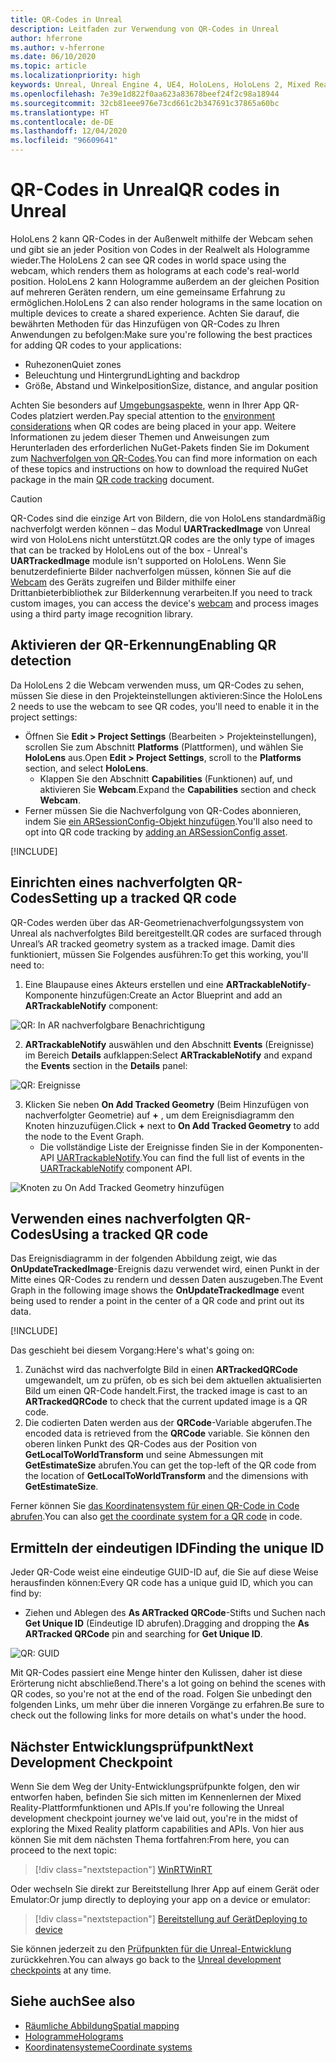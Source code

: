 ```yaml
---
title: QR-Codes in Unreal
description: Leitfaden zur Verwendung von QR-Codes in Unreal
author: hferrone
ms.author: v-hferrone
ms.date: 06/10/2020
ms.topic: article
ms.localizationpriority: high
keywords: Unreal, Unreal Engine 4, UE4, HoloLens, HoloLens 2, Mixed Reality, Entwicklung, Features, Dokumentation, Leitfäden, Hologramme, QR-Codes, Mixed Reality-Headset Windows Mixed Reality-Headset, Virtual Reality-Headset
ms.openlocfilehash: 7e39e1d822f0aa623a83678beef24f2c98a18944
ms.sourcegitcommit: 32cb81eee976e73cd661c2b347691c37865a60bc
ms.translationtype: HT
ms.contentlocale: de-DE
ms.lasthandoff: 12/04/2020
ms.locfileid: "96609641"
---
```

# <a name="qr-codes-in-unreal"></a><span data-ttu-id="e4d17-104">QR-Codes in Unreal</span><span class="sxs-lookup"><span data-stu-id="e4d17-104">QR codes in Unreal</span></span>

<span data-ttu-id="e4d17-105">HoloLens 2 kann QR-Codes in der Außenwelt mithilfe der Webcam sehen und gibt sie an jeder Position von Codes in der Realwelt als Hologramme wieder.</span><span class="sxs-lookup"><span data-stu-id="e4d17-105">The HoloLens 2 can see QR codes in world space using the webcam, which renders them as holograms at each code's real-world position.</span></span> <span data-ttu-id="e4d17-106">HoloLens 2 kann Hologramme außerdem an der gleichen Position auf mehreren Geräten rendern, um eine gemeinsame Erfahrung zu ermöglichen.</span><span class="sxs-lookup"><span data-stu-id="e4d17-106">HoloLens 2 can also render holograms in the same location on multiple devices to create a shared experience.</span></span> <span data-ttu-id="e4d17-107">Achten Sie darauf, die bewährten Methoden für das Hinzufügen von QR-Codes zu Ihren Anwendungen zu befolgen:</span><span class="sxs-lookup"><span data-stu-id="e4d17-107">Make sure you're following the best practices for adding QR codes to your applications:</span></span>

- <span data-ttu-id="e4d17-108">Ruhezonen</span><span class="sxs-lookup"><span data-stu-id="e4d17-108">Quiet zones</span></span>
- <span data-ttu-id="e4d17-109">Beleuchtung und Hintergrund</span><span class="sxs-lookup"><span data-stu-id="e4d17-109">Lighting and backdrop</span></span>
- <span data-ttu-id="e4d17-110">Größe, Abstand und Winkelposition</span><span class="sxs-lookup"><span data-stu-id="e4d17-110">Size, distance, and angular position</span></span>

<span data-ttu-id="e4d17-111">Achten Sie besonders auf [Umgebungsaspekte](../../environment-considerations-for-hololens.md), wenn in Ihrer App QR-Codes platziert werden.</span><span class="sxs-lookup"><span data-stu-id="e4d17-111">Pay special attention to the [environment considerations](../../environment-considerations-for-hololens.md) when QR codes are being placed in your app.</span></span> <span data-ttu-id="e4d17-112">Weitere Informationen zu jedem dieser Themen und Anweisungen zum Herunterladen des erforderlichen NuGet-Pakets finden Sie im Dokument zum [Nachverfolgen von QR-Codes](../platform-capabilities-and-apis/qr-code-tracking.md).</span><span class="sxs-lookup"><span data-stu-id="e4d17-112">You can find more information on each of these topics and instructions on how to download the required NuGet package in the main [QR code tracking](../platform-capabilities-and-apis/qr-code-tracking.md) document.</span></span>

> [!CAUTION]
> <span data-ttu-id="e4d17-113">QR-Codes sind die einzige Art von Bildern, die von HoloLens standardmäßig nachverfolgt werden können – das Modul **UARTrackedImage** von Unreal wird von HoloLens nicht unterstützt.</span><span class="sxs-lookup"><span data-stu-id="e4d17-113">QR codes are the only type of images that can be tracked by HoloLens out of the box - Unreal's **UARTrackedImage** module isn't supported on HoloLens.</span></span> <span data-ttu-id="e4d17-114">Wenn Sie benutzerdefinierte Bilder nachverfolgen müssen, können Sie auf die [Webcam](unreal-hololens-camera.md) des Geräts zugreifen und Bilder mithilfe einer Drittanbieterbibliothek zur Bilderkennung verarbeiten.</span><span class="sxs-lookup"><span data-stu-id="e4d17-114">If you need to track custom images, you can access the device's [webcam](unreal-hololens-camera.md) and process images using a third party image recognition library.</span></span> 

## <a name="enabling-qr-detection"></a><span data-ttu-id="e4d17-115">Aktivieren der QR-Erkennung</span><span class="sxs-lookup"><span data-stu-id="e4d17-115">Enabling QR detection</span></span>
<span data-ttu-id="e4d17-116">Da HoloLens 2 die Webcam verwenden muss, um QR-Codes zu sehen, müssen Sie diese in den Projekteinstellungen aktivieren:</span><span class="sxs-lookup"><span data-stu-id="e4d17-116">Since the HoloLens 2 needs to use the webcam to see QR codes, you'll need to enable it in the project settings:</span></span>
- <span data-ttu-id="e4d17-117">Öffnen Sie **Edit > Project Settings** (Bearbeiten > Projekteinstellungen), scrollen Sie zum Abschnitt **Platforms** (Plattformen), und wählen Sie **HoloLens** aus.</span><span class="sxs-lookup"><span data-stu-id="e4d17-117">Open **Edit > Project Settings**, scroll to the **Platforms** section, and select **HoloLens**.</span></span>
    + <span data-ttu-id="e4d17-118">Klappen Sie den Abschnitt **Capabilities** (Funktionen) auf, und aktivieren Sie **Webcam**.</span><span class="sxs-lookup"><span data-stu-id="e4d17-118">Expand the **Capabilities** section and check **Webcam**.</span></span>  
- <span data-ttu-id="e4d17-119">Ferner müssen Sie die Nachverfolgung von QR-Codes abonnieren, indem Sie [ein ARSessionConfig-Objekt hinzufügen](https://docs.microsoft.com/windows/mixed-reality/unreal-uxt-ch3#adding-the-session-asset).</span><span class="sxs-lookup"><span data-stu-id="e4d17-119">You'll also need to opt into QR code tracking by [adding an ARSessionConfig asset](https://docs.microsoft.com/windows/mixed-reality/unreal-uxt-ch3#adding-the-session-asset).</span></span>

[!INCLUDE[](includes/tabs-qr-codes-1.md)]

## <a name="setting-up-a-tracked-qr-code"></a><span data-ttu-id="e4d17-120">Einrichten eines nachverfolgten QR-Codes</span><span class="sxs-lookup"><span data-stu-id="e4d17-120">Setting up a tracked QR code</span></span>

<span data-ttu-id="e4d17-121">QR-Codes werden über das AR-Geometrienachverfolgungssystem von Unreal als nachverfolgtes Bild bereitgestellt.</span><span class="sxs-lookup"><span data-stu-id="e4d17-121">QR codes are surfaced through Unreal’s AR tracked geometry system as a tracked image.</span></span> <span data-ttu-id="e4d17-122">Damit dies funktioniert, müssen Sie Folgendes ausführen:</span><span class="sxs-lookup"><span data-stu-id="e4d17-122">To get this working, you'll need to:</span></span>
1. <span data-ttu-id="e4d17-123">Eine Blaupause eines Akteurs erstellen und eine **ARTrackableNotify**-Komponente hinzufügen:</span><span class="sxs-lookup"><span data-stu-id="e4d17-123">Create an Actor Blueprint and add an **ARTrackableNotify** component:</span></span>

![QR: In AR nachverfolgbare Benachrichtigung](images/unreal-spatialmapping-artrackablenotify.PNG)

2. <span data-ttu-id="e4d17-125">**ARTrackableNotify** auswählen und den Abschnitt **Events** (Ereignisse) im Bereich **Details** aufklappen:</span><span class="sxs-lookup"><span data-stu-id="e4d17-125">Select **ARTrackableNotify** and expand the **Events** section in the **Details** panel:</span></span>

![QR: Ereignisse](images/unreal-spatialmapping-events.PNG)

3. <span data-ttu-id="e4d17-127">Klicken Sie neben **On Add Tracked Geometry** (Beim Hinzufügen von nachverfolgter Geometrie) auf **+** , um dem Ereignisdiagramm den Knoten hinzuzufügen.</span><span class="sxs-lookup"><span data-stu-id="e4d17-127">Click **+** next to **On Add Tracked Geometry** to add the node to the Event Graph.</span></span>
    - <span data-ttu-id="e4d17-128">Die vollständige Liste der Ereignisse finden Sie in der Komponenten-API [UARTrackableNotify](https://docs.unrealengine.com/API/Runtime/AugmentedReality/UARTrackableNotifyComponent/index.html).</span><span class="sxs-lookup"><span data-stu-id="e4d17-128">You can find the full list of events in the [UARTrackableNotify](https://docs.unrealengine.com/API/Runtime/AugmentedReality/UARTrackableNotifyComponent/index.html) component API.</span></span>

![Knoten zu On Add Tracked Geometry hinzufügen](images/unreal-qr-codes-tracked-geometry.png)

## <a name="using-a-tracked-qr-code"></a><span data-ttu-id="e4d17-130">Verwenden eines nachverfolgten QR-Codes</span><span class="sxs-lookup"><span data-stu-id="e4d17-130">Using a tracked QR code</span></span>
<span data-ttu-id="e4d17-131">Das Ereignisdiagramm in der folgenden Abbildung zeigt, wie das **OnUpdateTrackedImage**-Ereignis dazu verwendet wird, einen Punkt in der Mitte eines QR-Codes zu rendern und dessen Daten auszugeben.</span><span class="sxs-lookup"><span data-stu-id="e4d17-131">The Event Graph in the following image shows the **OnUpdateTrackedImage** event being used to render a point in the center of a QR code and print out its data.</span></span>

[!INCLUDE[](includes/tabs-qr-codes-2.md)]

<span data-ttu-id="e4d17-132">Das geschieht bei diesem Vorgang:</span><span class="sxs-lookup"><span data-stu-id="e4d17-132">Here's what's going on:</span></span>
1. <span data-ttu-id="e4d17-133">Zunächst wird das nachverfolgte Bild in einen **ARTrackedQRCode** umgewandelt, um zu prüfen, ob es sich bei dem aktuellen aktualisierten Bild um einen QR-Code handelt.</span><span class="sxs-lookup"><span data-stu-id="e4d17-133">First, the tracked image is cast to an **ARTrackedQRCode** to check that the current updated image is a QR code.</span></span>  
2. <span data-ttu-id="e4d17-134">Die codierten Daten werden aus der **QRCode**-Variable abgerufen.</span><span class="sxs-lookup"><span data-stu-id="e4d17-134">The encoded data is retrieved from the **QRCode** variable.</span></span> <span data-ttu-id="e4d17-135">Sie können den oberen linken Punkt des QR-Codes aus der Position von **GetLocalToWorldTransform** und seine Abmessungen mit **GetEstimateSize** abrufen.</span><span class="sxs-lookup"><span data-stu-id="e4d17-135">You can get the top-left of the QR code from the location of **GetLocalToWorldTransform** and the dimensions with **GetEstimateSize**.</span></span>

<span data-ttu-id="e4d17-136">Ferner können Sie [das Koordinatensystem für einen QR-Code in Code abrufen](https://docs.microsoft.com/windows/mixed-reality/qr-code-tracking#getting-the-coordinate-system-for-a-qr-code).</span><span class="sxs-lookup"><span data-stu-id="e4d17-136">You can also [get the coordinate system for a QR code](https://docs.microsoft.com/windows/mixed-reality/qr-code-tracking#getting-the-coordinate-system-for-a-qr-code) in code.</span></span>

## <a name="finding-the-unique-id"></a><span data-ttu-id="e4d17-137">Ermitteln der eindeutigen ID</span><span class="sxs-lookup"><span data-stu-id="e4d17-137">Finding the unique ID</span></span>
<span data-ttu-id="e4d17-138">Jeder QR-Code weist eine eindeutige GUID-ID auf, die Sie auf diese Weise herausfinden können:</span><span class="sxs-lookup"><span data-stu-id="e4d17-138">Every QR code has a unique guid ID, which you can find by:</span></span>
- <span data-ttu-id="e4d17-139">Ziehen und Ablegen des **As ARTracked QRCode**-Stifts und Suchen nach **Get Unique ID** (Eindeutige ID abrufen).</span><span class="sxs-lookup"><span data-stu-id="e4d17-139">Dragging and dropping the **As ARTracked QRCode**  pin and searching for **Get Unique ID**.</span></span>

![QR: GUID](images/unreal-qr-guid.PNG)

<span data-ttu-id="e4d17-141">Mit QR-Codes passiert eine Menge hinter den Kulissen, daher ist diese Erörterung nicht abschließend.</span><span class="sxs-lookup"><span data-stu-id="e4d17-141">There's a lot going on behind the scenes with QR codes, so you're not at the end of the road.</span></span> <span data-ttu-id="e4d17-142">Folgen Sie unbedingt den folgenden Links, um mehr über die inneren Vorgänge zu erfahren.</span><span class="sxs-lookup"><span data-stu-id="e4d17-142">Be sure to check out the following links for more details on what's under the hood.</span></span>

## <a name="next-development-checkpoint"></a><span data-ttu-id="e4d17-143">Nächster Entwicklungsprüfpunkt</span><span class="sxs-lookup"><span data-stu-id="e4d17-143">Next Development Checkpoint</span></span>

<span data-ttu-id="e4d17-144">Wenn Sie dem Weg der Unity-Entwicklungsprüfpunkte folgen, den wir entworfen haben, befinden Sie sich mitten im Kennenlernen der Mixed Reality-Plattformfunktionen und APIs.</span><span class="sxs-lookup"><span data-stu-id="e4d17-144">If you're following the Unreal development checkpoint journey we've laid out, you're in the midst of exploring the Mixed Reality platform capabilities and APIs.</span></span> <span data-ttu-id="e4d17-145">Von hier aus können Sie mit dem nächsten Thema fortfahren:</span><span class="sxs-lookup"><span data-stu-id="e4d17-145">From here, you can proceed to the next topic:</span></span>

> [!div class="nextstepaction"]
> [<span data-ttu-id="e4d17-146">WinRT</span><span class="sxs-lookup"><span data-stu-id="e4d17-146">WinRT</span></span>](unreal-winRT.md)

<span data-ttu-id="e4d17-147">Oder wechseln Sie direkt zur Bereitstellung Ihrer App auf einem Gerät oder Emulator:</span><span class="sxs-lookup"><span data-stu-id="e4d17-147">Or jump directly to deploying your app on a device or emulator:</span></span>

> [!div class="nextstepaction"]
> [<span data-ttu-id="e4d17-148">Bereitstellung auf Gerät</span><span class="sxs-lookup"><span data-stu-id="e4d17-148">Deploying to device</span></span>](unreal-deploying.md)

<span data-ttu-id="e4d17-149">Sie können jederzeit zu den [Prüfpunkten für die Unreal-Entwicklung](unreal-development-overview.md#3-platform-capabilities-and-apis) zurückkehren.</span><span class="sxs-lookup"><span data-stu-id="e4d17-149">You can always go back to the [Unreal development checkpoints](unreal-development-overview.md#3-platform-capabilities-and-apis) at any time.</span></span>

## <a name="see-also"></a><span data-ttu-id="e4d17-150">Siehe auch</span><span class="sxs-lookup"><span data-stu-id="e4d17-150">See also</span></span>
* [<span data-ttu-id="e4d17-151">Räumliche Abbildung</span><span class="sxs-lookup"><span data-stu-id="e4d17-151">Spatial mapping</span></span>](../../design/spatial-mapping.md)
* [<span data-ttu-id="e4d17-152">Hologramme</span><span class="sxs-lookup"><span data-stu-id="e4d17-152">Holograms</span></span>](../../discover/hologram.md)
* [<span data-ttu-id="e4d17-153">Koordinatensysteme</span><span class="sxs-lookup"><span data-stu-id="e4d17-153">Coordinate systems</span></span>](../../design/coordinate-systems.md)
